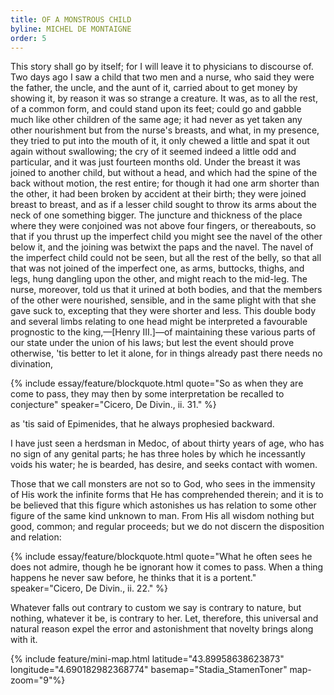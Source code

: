 ```yaml
---
title: OF A MONSTROUS CHILD
byline: MICHEL DE MONTAIGNE 
order: 5
---
```


This story shall go by itself; for I will leave it to physicians to discourse of. Two days ago I saw a child that two men and a nurse, who said they were the father, the uncle, and the aunt of it, carried about to get money by showing it, by reason it was so strange a creature. It was, as to all the rest, of a common form, and could stand upon its feet; could go and gabble much like other children of the same age; it had never as yet taken any other nourishment but from the nurse's breasts, and what, in my presence, they tried to put into the mouth of it, it only chewed a little and spat it out again without swallowing; the cry of it seemed indeed a little odd and particular, and it was just fourteen months old. Under the breast it was joined to another child, but without a head, and which had the spine of the back without motion, the rest entire; for though it had one arm shorter than the other, it had been broken by accident at their birth; they were joined breast to breast, and as if a lesser child sought to throw its arms about the neck of one something bigger. The juncture and thickness of the place where they were conjoined was not above four fingers, or thereabouts, so that if you thrust up the imperfect child you might see the navel of the other below it, and the joining was betwixt the paps and the navel. The navel of the imperfect child could not be seen, but all the rest of the belly, so that all that was not joined of the imperfect one, as arms, buttocks, thighs, and legs, hung dangling upon the other, and might reach to the mid-leg. The nurse, moreover, told us that it urined at both bodies, and that the members of the other were nourished, sensible, and in the same plight with that she gave suck to, excepting that they were shorter and less. This double body and several limbs relating to one head might be interpreted a favourable prognostic to the king,—[Henry III.]—of maintaining these various parts of our state under the union of his laws; but lest the event should prove otherwise, 'tis better to let it alone, for in things already past there needs no divination,

{% include essay/feature/blockquote.html quote="So as when they are come to pass, they may then by some interpretation be recalled to conjecture" speaker="Cicero, De Divin., ii. 31." %}

as 'tis said of Epimenides, that he always prophesied backward.

I have just seen a herdsman in Medoc, of about thirty years of age, who has no sign of any genital parts; he has three holes by which he incessantly voids his water; he is bearded, has desire, and seeks contact with women.

Those that we call monsters are not so to God, who sees in the immensity of His work the infinite forms that He has comprehended therein; and it is to be believed that this figure which astonishes us has relation to some other figure of the same kind unknown to man. From His all wisdom nothing but good, common; and regular proceeds; but we do not discern the disposition and relation:

{% include essay/feature/blockquote.html quote="What he often sees he does not admire, though he be ignorant how it comes to pass. When a thing happens he never saw before, he thinks that it is a portent." speaker="Cicero, De Divin., ii. 22." %}

Whatever falls out contrary to custom we say is contrary to nature, but nothing, whatever it be, is contrary to her. Let, therefore, this universal and natural reason expel the error and astonishment that novelty brings along with it.

{% include feature/mini-map.html latitude="43.89958638623873" longitude="4.690182982368774" basemap="Stadia_StamenToner" map-zoom="9"%}